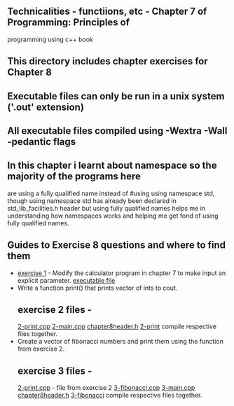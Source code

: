 ## Technicalities - functiions, etc - Chapter 7 of Programming: Principles of
programming using c++ book
## This directory includes chapter exercises for Chapter 8
## Executable files can only be run in a unix system ('.out' extension)
## All executable files compiled using -Wextra -Wall -pedantic flags
## In this chapter i learnt about namespace so the majority of the programs here
are using a fully qualified name instead of #using using namespace std, though
using namespace std has already been declared in std_lib_facilities.h header but
using fully qualified names helps me in understanding how namespaces works and
helping me get fond of using fully qualified names.


## Guides to Exercise 8 questions and where to find them
* [exercise 1](./1-calculator.cpp) - Modify the calculator program in chapter 7
  to make input an explicit parameter. [executable file](./1-cal)
* Write a function print() that prints vector of ints to cout.
  ## exercise 2 files -
  [2-print.cpp](./2-print.cpp)
  [2-main.cpp](./2-main.cpp)
  [chapter8header.h](./chapter8header.h)
  [2-print](./2-print)
  compile respective files together.
* Create a vector of fibonacci numbers and print them using the function from
  exercise 2.
  ## exercise 3 files -
  [2-print.cpp](./2-print.cpp) - file from exercise 2
  [3-fibonacci.cpp](./3-fibonacci.cpp)
  [3-main.cpp](./3-main.cpp)
  [chapter8header.h](./chapter8header.h)
  [3-fibonacci](./3-fibonacci)
  compile respective files together.

